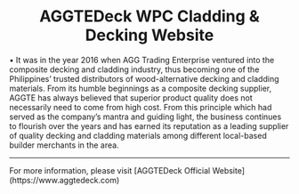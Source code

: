 <h1 align="center">AGGTEDeck WPC Cladding & Decking Website</h1>
<p stlye="font-family: Consolas">• It was in the year 2016 when AGG Trading Enterprise ventured into the composite decking and cladding industry, thus becoming one of the Philippines’ trusted distributors of wood-alternative decking and cladding materials. From its humble beginnings as a composite decking supplier, AGGTE has always believed that superior product quality does not necessarily need to come from high cost. From this principle which had served as the company’s mantra and guiding light, the business continues to flourish over the years and has earned its reputation as a leading supplier of quality decking and cladding materials among different local-based builder merchants in the area.
</p>
<hr>
For more information, please visit [AGGTEDeck Official Website](https://www.aggtedeck.com)



